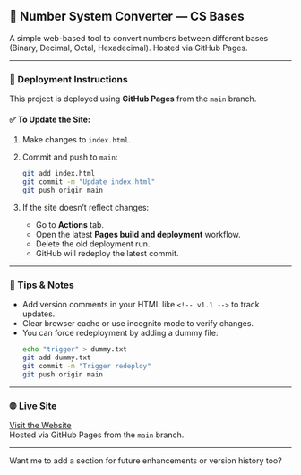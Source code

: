 
## 📘 Number System Converter — CS Bases

A simple web-based tool to convert numbers between different bases (Binary, Decimal, Octal, Hexadecimal). Hosted via GitHub Pages.

---

### 🚀 Deployment Instructions

This project is deployed using **GitHub Pages** from the `main` branch.

#### ✅ To Update the Site:
1. Make changes to `index.html`.
2. Commit and push to `main`:
   ```bash
   git add index.html
   git commit -m "Update index.html"
   git push origin main
   ```

3. If the site doesn’t reflect changes:
   - Go to **Actions** tab.
   - Open the latest **Pages build and deployment** workflow.
   - Delete the old deployment run.
   - GitHub will redeploy the latest commit.

---

### 🧠 Tips & Notes

- Add version comments in your HTML like `<!-- v1.1 -->` to track updates.
- Clear browser cache or use incognito mode to verify changes.
- You can force redeployment by adding a dummy file:
  ```bash
  echo "trigger" > dummy.txt
  git add dummy.txt
  git commit -m "Trigger redeploy"
  git push origin main
  ```

---

### 🌐 Live Site

[Visit the Website](https://storecodehere.github.io/Number-System-CS/)  
Hosted via GitHub Pages from the `main` branch.

---

Want me to add a section for future enhancements or version history too?
